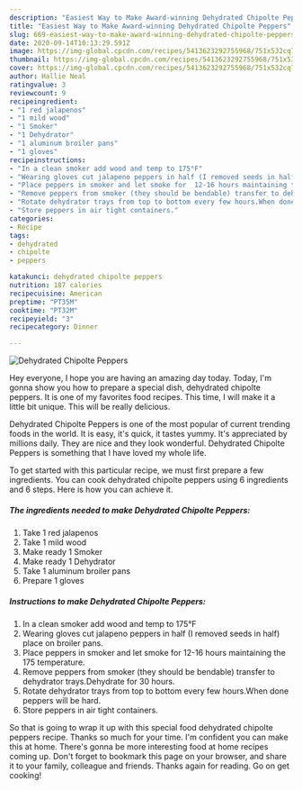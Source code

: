 ```yaml
---
description: "Easiest Way to Make Award-winning Dehydrated Chipolte Peppers"
title: "Easiest Way to Make Award-winning Dehydrated Chipolte Peppers"
slug: 669-easiest-way-to-make-award-winning-dehydrated-chipolte-peppers
date: 2020-09-14T10:13:29.591Z
image: https://img-global.cpcdn.com/recipes/5413623292755968/751x532cq70/dehydrated-chipolte-peppers-recipe-main-photo.jpg
thumbnail: https://img-global.cpcdn.com/recipes/5413623292755968/751x532cq70/dehydrated-chipolte-peppers-recipe-main-photo.jpg
cover: https://img-global.cpcdn.com/recipes/5413623292755968/751x532cq70/dehydrated-chipolte-peppers-recipe-main-photo.jpg
author: Hallie Neal
ratingvalue: 3
reviewcount: 9
recipeingredient:
- "1 red jalapenos"
- "1 mild wood"
- "1 Smoker"
- "1 Dehydrator"
- "1 aluminum broiler pans"
- "1 gloves"
recipeinstructions:
- "In a clean smoker add wood and temp to 175°F"
- "Wearing gloves cut jalapeno peppers in half (I removed seeds in half) place on broiler pans."
- "Place peppers in smoker and let smoke for  12-16 hours maintaining the 175 temperature."
- "Remove peppers from smoker (they should be bendable) transfer to dehydrator trays.Dehydrate for 30 hours."
- "Rotate dehydrator trays from top to bottom every few hours.When done peppers will be hard."
- "Store peppers in air tight containers."
categories:
- Recipe
tags:
- dehydrated
- chipolte
- peppers

katakunci: dehydrated chipolte peppers 
nutrition: 187 calories
recipecuisine: American
preptime: "PT35M"
cooktime: "PT32M"
recipeyield: "3"
recipecategory: Dinner

---
```



![Dehydrated Chipolte Peppers](https://img-global.cpcdn.com/recipes/5413623292755968/751x532cq70/dehydrated-chipolte-peppers-recipe-main-photo.jpg)

Hey everyone, I hope you are having an amazing day today. Today, I'm gonna show you how to prepare a special dish, dehydrated chipolte peppers. It is one of my favorites food recipes. This time, I will make it a little bit unique. This will be really delicious.



Dehydrated Chipolte Peppers is one of the most popular of current trending foods in the world. It is easy, it's quick, it tastes yummy. It's appreciated by millions daily. They are nice and they look wonderful. Dehydrated Chipolte Peppers is something that I have loved my whole life.


To get started with this particular recipe, we must first prepare a few ingredients. You can cook dehydrated chipolte peppers using 6 ingredients and 6 steps. Here is how you can achieve it.

<!--inarticleads1-->

##### The ingredients needed to make Dehydrated Chipolte Peppers:

1. Take 1 red jalapenos
1. Take 1 mild wood
1. Make ready 1 Smoker
1. Make ready 1 Dehydrator
1. Take 1 aluminum broiler pans
1. Prepare 1 gloves




<!--inarticleads2-->

##### Instructions to make Dehydrated Chipolte Peppers:

1. In a clean smoker add wood and temp to 175°F
1. Wearing gloves cut jalapeno peppers in half (I removed seeds in half) place on broiler pans.
1. Place peppers in smoker and let smoke for  12-16 hours maintaining the 175 temperature.
1. Remove peppers from smoker (they should be bendable) transfer to dehydrator trays.Dehydrate for 30 hours.
1. Rotate dehydrator trays from top to bottom every few hours.When done peppers will be hard.
1. Store peppers in air tight containers.




So that is going to wrap it up with this special food dehydrated chipolte peppers recipe. Thanks so much for your time. I'm confident you can make this at home. There's gonna be more interesting food at home recipes coming up. Don't forget to bookmark this page on your browser, and share it to your family, colleague and friends. Thanks again for reading. Go on get cooking!
